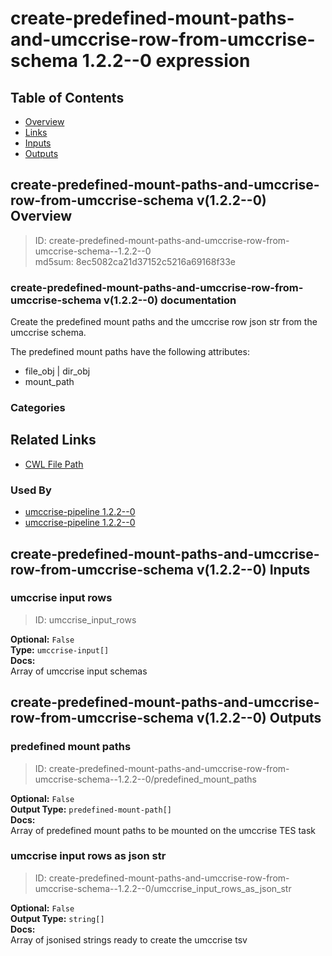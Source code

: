 
create-predefined-mount-paths-and-umccrise-row-from-umccrise-schema 1.2.2--0 expression
=======================================================================================

## Table of Contents
  
- [Overview](#create-predefined-mount-paths-and-umccrise-row-from-umccrise-schema-v122--0-overview)  
- [Links](#related-links)  
- [Inputs](#create-predefined-mount-paths-and-umccrise-row-from-umccrise-schema-v122--0-inputs)  
- [Outputs](#create-predefined-mount-paths-and-umccrise-row-from-umccrise-schema-v122--0-outputs)  


## create-predefined-mount-paths-and-umccrise-row-from-umccrise-schema v(1.2.2--0) Overview



  
> ID: create-predefined-mount-paths-and-umccrise-row-from-umccrise-schema--1.2.2--0  
> md5sum: 8ec5082ca21d37152c5216a69168f33e

### create-predefined-mount-paths-and-umccrise-row-from-umccrise-schema v(1.2.2--0) documentation
  
Create the predefined mount paths and the umccrise row json str from the umccrise schema.

The predefined mount paths have the following attributes:
  * file_obj | dir_obj
  * mount_path

### Categories
  


## Related Links
  
- [CWL File Path](../../../../../../expressions/create-predefined-mount-paths-and-umccrise-row-from-umccrise-schema/1.2.2--0/create-predefined-mount-paths-and-umccrise-row-from-umccrise-schema__1.2.2--0.cwl)  


### Used By
  
- [umccrise-pipeline 1.2.2--0](../../../workflows/umccrise-pipeline/1.2.2--0/umccrise-pipeline__1.2.2--0.md)  
- [umccrise-pipeline 1.2.2--0](../../../workflows/umccrise-pipeline/1.2.2--0/umccrise-pipeline__1.2.2--0.md)  

  


## create-predefined-mount-paths-and-umccrise-row-from-umccrise-schema v(1.2.2--0) Inputs

### umccrise input rows



  
> ID: umccrise_input_rows
  
**Optional:** `False`  
**Type:** `umccrise-input[]`  
**Docs:**  
Array of umccrise input schemas

  


## create-predefined-mount-paths-and-umccrise-row-from-umccrise-schema v(1.2.2--0) Outputs

### predefined mount paths



  
> ID: create-predefined-mount-paths-and-umccrise-row-from-umccrise-schema--1.2.2--0/predefined_mount_paths  

  
**Optional:** `False`  
**Output Type:** `predefined-mount-path[]`  
**Docs:**  
Array of predefined mount paths to be mounted on the umccrise TES task
  


### umccrise input rows as json str



  
> ID: create-predefined-mount-paths-and-umccrise-row-from-umccrise-schema--1.2.2--0/umccrise_input_rows_as_json_str  

  
**Optional:** `False`  
**Output Type:** `string[]`  
**Docs:**  
Array of jsonised strings ready to create the umccrise tsv
  

  

